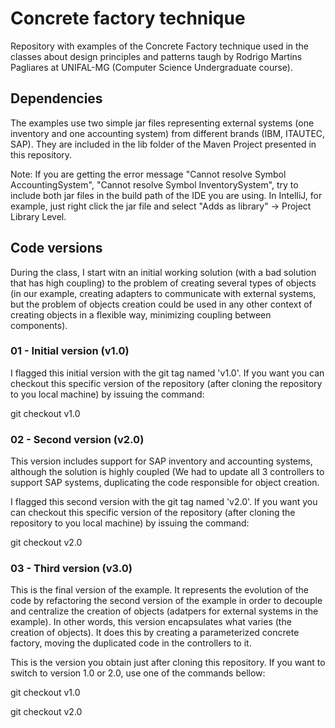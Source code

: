 # Concrete factory technique

Repository with examples of the Concrete Factory technique used in the classes about design principles and patterns taugh by Rodrigo Martins Pagliares at UNIFAL-MG (Computer Science Undergraduate course).

## Dependencies

The examples use two simple jar files representing external systems (one inventory and one accounting system) from different brands (IBM, ITAUTEC, SAP). They are included in the lib folder of the Maven Project presented in this repository.

Note: If you are getting the error message "Cannot resolve Symbol AccountingSystem", "Cannot resolve Symbol InventorySystem", try to include both jar files in the build path of the IDE you are using. In IntelliJ, for example, just right click the jar file and select "Adds as library" -> Project Library Level.


## Code versions
During the class, I start witn an initial working solution (with a bad solution that has high coupling) to the problem of creating several types of objects (in our example, creating adapters to communicate with external systems, but the problem of objects creation could be used in any other context of creating objects in a flexible way, minimizing coupling between components).

### 01 - Initial version (v1.0)

I flagged this initial version with the git tag named 'v1.0'. If you want you can checkout this specific version of the repository (after cloning the repository to you local machine) by issuing the command:

git checkout v1.0

### 02 - Second version (v2.0)

This version includes support for SAP inventory and accounting systems, although the solution is highly coupled (We had to update all 3 controllers to support SAP systems, duplicating the code responsible for object creation.

I flagged this second version with the git tag named 'v2.0'. If you want you can checkout this specific version of the repository (after cloning the repository to you local machine) by issuing the command:

git checkout v2.0

### 03 - Third version (v3.0)

This is the final version of the example. It represents the evolution of the code by refactoring the second version of the example in order to decouple and centralize the creation of objects (adatpers for external systems in the example). In other words, this version encapsulates what varies (the creation of objects). It does this by creating a parameterized concrete factory, moving the duplicated code in the controllers to it.  

This is the version you obtain just after cloning this repository. If you want to switch to version 1.0 or 2.0, use one of the commands bellow:

git checkout v1.0

git checkout v2.0

